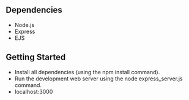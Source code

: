 ## Dependencies

* Node.js
* Express
* EJS

## Getting Started

* Install all dependencies (using the npm install command).
* Run the development web server using the node express_server.js command.
* localhost:3000
